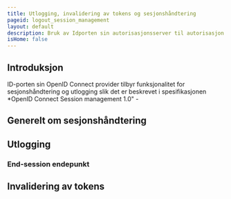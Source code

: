 ```yaml
---
title: Utlogging, invalidering av tokens og sesjonshåndtering
pageid: logout_session_management
layout: default
description: Bruk av Idporten sin autorisasjonsserver til autorisasjon for kommunikasjon mellom server til server.
isHome: false
---
```


## Introduksjon

ID-porten sin OpenID Connect provider tilbyr funksjonalitet for sesjonshåndtering og utlogging slik det er beskrevet i spesifikasjonen *OpenID Connect Session management 1.0" - 

## Generelt om sesjonshåndtering


## Utlogging

### End-session endepunkt

## Invalidering av tokens